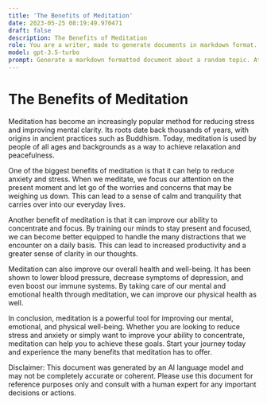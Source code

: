 ```yaml
---
title: 'The Benefits of Meditation'
date: 2023-05-25 08:19:49.970471
draft: false
description: The Benefits of Meditation
role: You are a writer, made to generate documents in markdown format. It is very important that all of the documents you generate are in valid markdown format.
model: gpt-3.5-turbo
prompt: Generate a markdown formatted document about a random topic. At the bottom, include a disclaimer explaining that the document was generated by you. The first line of the document should be the title. Make sure that the entire document is in proper markdown format, using a mix of various tags to make the document visually appealing.
---
```


# The Benefits of Meditation

Meditation has become an increasingly popular method for reducing stress and improving mental clarity. Its roots date back thousands of years, with origins in ancient practices such as Buddhism. Today, meditation is used by people of all ages and backgrounds as a way to achieve relaxation and peacefulness.

One of the biggest benefits of meditation is that it can help to reduce anxiety and stress. When we meditate, we focus our attention on the present moment and let go of the worries and concerns that may be weighing us down. This can lead to a sense of calm and tranquility that carries over into our everyday lives.

Another benefit of meditation is that it can improve our ability to concentrate and focus. By training our minds to stay present and focused, we can become better equipped to handle the many distractions that we encounter on a daily basis. This can lead to increased productivity and a greater sense of clarity in our thoughts.

Meditation can also improve our overall health and well-being. It has been shown to lower blood pressure, decrease symptoms of depression, and even boost our immune systems. By taking care of our mental and emotional health through meditation, we can improve our physical health as well.

In conclusion, meditation is a powerful tool for improving our mental, emotional, and physical well-being. Whether you are looking to reduce stress and anxiety or simply want to improve your ability to concentrate, meditation can help you to achieve these goals. Start your journey today and experience the many benefits that meditation has to offer.

Disclaimer: This document was generated by an AI language model and may not be completely accurate or coherent. Please use this document for reference purposes only and consult with a human expert for any important decisions or actions.